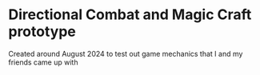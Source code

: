 # Directional Combat and Magic Craft prototype
Created around August 2024 to test out game mechanics that I and my friends came up with
